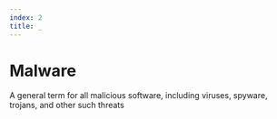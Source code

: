 ```yaml
---
index: 2
title: _
---
```

# Malware

A general term for all malicious software, including viruses, spyware, trojans, and other such threats